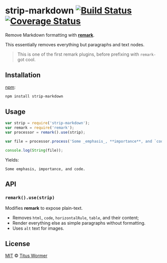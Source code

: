 # strip-markdown [![Build Status][travis-badge]][travis] [![Coverage Status][codecov-badge]][codecov]

Remove Markdown formatting with [**remark**][remark].

This essentially removes everything but paragraphs and text nodes.

> This is one of the first remark plugins, before prefixing with
> `remark-` got cool.

## Installation

[npm][npm-install]:

```bash
npm install strip-markdown
```

## Usage

```javascript
var strip = require('strip-markdown');
var remark = require('remark');
var processor = remark().use(strip);

var file = processor.process('Some _emphasis_, **importance**, and `code`.');

console.log(String(file));
```

Yields:

```text
Some emphasis, importance, and code.
```

## API

### `remark().use(strip)`

Modifies **remark** to expose plain-text.

*   Removes `html`, `code`, `horizontalRule`, `table`, and their content;
*   Render everything else as simple paragraphs without formatting.
*   Uses `alt` text for images.

## License

[MIT][license] © [Titus Wormer][author]

<!-- Definitions -->

[travis-badge]: https://img.shields.io/travis/wooorm/strip-markdown.svg

[travis]: https://travis-ci.org/wooorm/strip-markdown

[codecov-badge]: https://img.shields.io/codecov/c/github/wooorm/strip-markdown.svg

[codecov]: https://codecov.io/github/wooorm/strip-markdown

[npm-install]: https://docs.npmjs.com/cli/install

[license]: LICENSE

[author]: http://wooorm.com

[remark]: https://github.com/wooorm/remark
